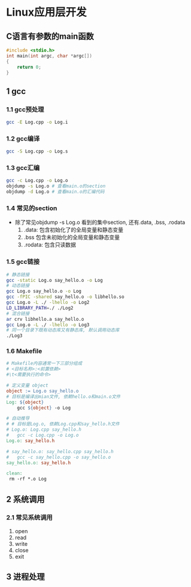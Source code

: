 # Linux应用层开发

## C语言有参数的main函数

```C++
#include <stdio.h>
int main(int argc, char *argc[])
{
    return 0;
}
```

## 1 gcc

### 1.1 gcc预处理

```bash
gcc -E Log.cpp -o Log.i
```

### 1.2 gcc编译

```bash
gcc -S Log.cpp -o Log.s
```

### 1.3 gcc汇编

```bash
gcc -c Log.cpp -o Log.o
objdump -s Log.o # 查看main.o的section
objdump -d Log.o # 查看main.o的汇编代码
```

### 1.4 常见的section

+ 除了常见objdump -s Log.o 看到的集中section, 还有.data, .bss, .rodata
    1. .data: 包含初始化了的全局变量和静态变量
    2. .bss 包含未初始化的全局变量和静态变量
    3. .rodata: 包含只读数据

### 1.5 gcc链接

```bash
# 静态链接
gcc -static Log.o say_hello.o -o Log
# 动态链接
gcc Log.o say_hello.o -o Log
gcc -fPIC -shared say_hello.o -o libhello.so 
gcc Log.o -L ./ -lhello -o Log2
LD_LIBRARY_PATH=./ ./Log2
# 混合链接
ar crv libhello.a say_hello.o
gcc Log.o -L ./ -lhello -o Log3
# 同一个目录下既有动态库又有静态库, 默认调用动态库
./Log3
```

### 1.6 Makefile

```Makefile
# Makefile内容通常一下三部分组成
# <目标名称>:<前置依赖>
#\t<需要执行的命令>

# 定义变量 object
object := Log.o say_hello.o
# 目标是编译出mian文件, 依赖hello.o和main.o文件
Log: ${object}
    gcc ${object} -o Log

# 自动推导
# # 目标是Log.o, 依赖Log.cpp和say_hello.h文件
# Log.o: Log.cpp say_hello.h
#   gcc -c Log.cpp -o Log.o
Log.o: say_hello.h

# say_hello.o: say_hello.cpp say_hello.h
#   gcc -c say_hello.cpp -o say_hello.o
say_hello.o: say_hello.h

clean:
 rm -rf *.o Log
```

## 2 系统调用

### 2.1 常见系统调用

1. open
2. read
3. write
4. close
5. exit

## 3 进程处理
